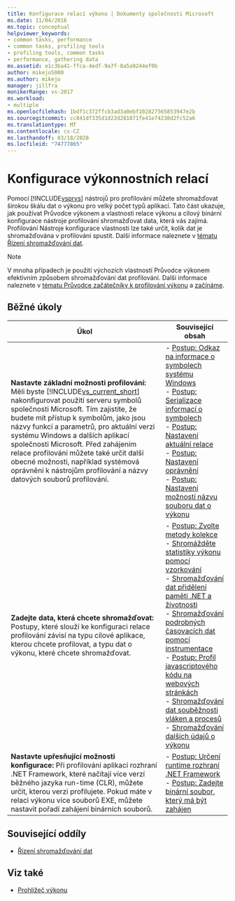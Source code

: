 ```yaml
---
title: Konfigurace relací výkonu | Dokumenty společnosti Microsoft
ms.date: 11/04/2016
ms.topic: conceptual
helpviewer_keywords:
- common tasks, performance
- common tasks, profiling tools
- profiling tools, common tasks
- performance, gathering data
ms.assetid: e1c3ba41-ffca-4edf-9a7f-8a5a9244ef9b
author: mikejo5000
ms.author: mikejo
manager: jillfra
monikerRange: vs-2017
ms.workload:
- multiple
ms.openlocfilehash: 1bdf1c372ffcb3ad3a0ebf102827565853947e2b
ms.sourcegitcommit: cc841df335d1d22d281871fe41e74238d2fc52a6
ms.translationtype: MT
ms.contentlocale: cs-CZ
ms.lasthandoff: 03/18/2020
ms.locfileid: "74777865"
---
```

# <a name="configure-performance-sessions"></a>Konfigurace výkonnostních relací
Pomocí [!INCLUDE[vsprvs](../code-quality/includes/vsprvs_md.md)] nástrojů pro profilování můžete shromažďovat širokou škálu dat o výkonu pro velký počet typů aplikací. Tato část ukazuje, jak používat Průvodce výkonem a vlastnosti relace výkonu a cílový binární konfigurace nástroje profilování shromažďovat data, která vás zajímá. Profilování Nástroje konfigurace vlastnosti lze také určit, kolik dat je shromažďována v profilování spustit. Další informace naleznete v [tématu Řízení shromažďování dat](../profiling/controlling-data-collection.md).

> [!NOTE]
> V mnoha případech je použití výchozích vlastností Průvodce výkonem efektivním způsobem shromažďování dat profilování. Další informace naleznete v [tématu Průvodce začátečníky k profilování výkonu](../profiling/beginners-guide-to-performance-profiling.md) a [začínáme](../profiling/getting-started-with-performance-tools.md).

## <a name="common-tasks"></a>Běžné úkoly

| Úkol | Související obsah |
| - | - |
| **Nastavte základní možnosti profilování:** Měli byste [!INCLUDE[vs_current_short](../code-quality/includes/vs_current_short_md.md)] nakonfigurovat použití serveru symbolů společnosti Microsoft. Tím zajistíte, že budete mít přístup k symbolům, jako jsou názvy funkcí a parametrů, pro aktuální verzi systému Windows a dalších aplikací společnosti Microsoft. Před zahájením relace profilování můžete také určit další obecné možnosti, například systémová oprávnění k nástrojům profilování a názvy datových souborů profilování. | -   [Postup: Odkaz na informace o symbolech systému Windows](../profiling/how-to-reference-windows-symbol-information.md)<br />-   [Postup: Serializace informací o symbolech](../profiling/how-to-serialize-symbol-information.md)<br />-   [Postup: Nastavení aktuální relace](../profiling/how-to-set-the-current-session.md)<br />-   [Postup: Nastavení oprávnění](../profiling/how-to-set-permissions.md)<br />-   [Postup: Nastavení možností názvu souboru dat o výkonu](../profiling/how-to-set-performance-data-file-name-options.md) |
| **Zadejte data, která chcete shromažďovat:** Postupy, které slouží ke konfiguraci relace profilování závisí na typu cílové aplikace, kterou chcete profilovat, a typu dat o výkonu, které chcete shromažďovat. | -   [Postup: Zvolte metody kolekce](../profiling/how-to-choose-collection-methods.md)<br />-   [Shromážděte statistiky výkonu pomocí vzorkování](../profiling/collecting-performance-statistics-by-using-sampling.md)<br />-   [Shromažďování dat přidělení paměti .NET a životnosti](../profiling/collecting-dotnet-memory-allocation-and-lifetime-data.md)<br />-   [Shromažďování podrobných časovacích dat pomocí instrumentace](../profiling/collecting-detailed-timing-data-by-using-instrumentation.md)<br />-   [Postup: Profil javascriptového kódu na webových stránkách](../profiling/how-to-profile-javascript-code-in-web-pages.md)<br />-   [Shromažďování dat souběžnosti vláken a procesů](../profiling/collecting-thread-and-process-concurrency-data.md)<br />-   [Shromažďování dalších údajů o výkonu](../profiling/collecting-additional-performance-data.md) |
| **Nastavte upřesňující možnosti konfigurace:** Při profilování aplikací rozhraní .NET Framework, které načítají více verzí běžného jazyka run-time (CLR), můžete určit, kterou verzi profilujete. Pokud máte v relaci výkonu více souborů EXE, můžete nastavit pořadí zahájení binárních souborů. | -   [Postup: Určení runtime rozhraní .NET Framework](../profiling/how-to-specify-the-dotnet-framework-runtime.md)<br />-   [Postup: Zadejte binární soubor, který má být zahájen](../profiling/how-to-specify-the-binary-to-start.md) |

## <a name="related-sections"></a>Související oddíly
- [Řízení shromažďování dat](../profiling/controlling-data-collection.md)

## <a name="see-also"></a>Viz také
- [Prohlížeč výkonu](../profiling/performance-explorer.md)
